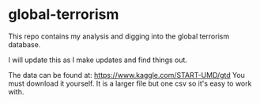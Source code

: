 # global-terrorism
This repo contains my analysis and digging into the global terrorism database.

I will update this as I make updates and find things out.

The data can be found at: https://www.kaggle.com/START-UMD/gtd 
You must download it yourself. It is a larger file but one csv so it's easy to work with.
